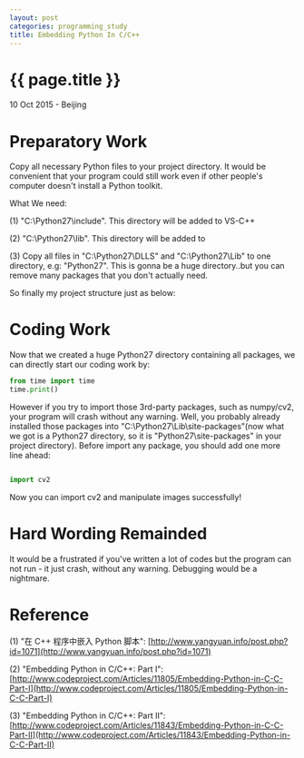 ```yaml
---
layout: post
categories: programming_study
title: Embedding Python In C/C++
---
```


{{ page.title }}
================

<p class="meta">10 Oct 2015 - Beijing</p>

# Preparatory Work

Copy all necessary Python files to your project directory. It would be convenient that your program could still work even if other people's computer doesn't install a Python toolkit.

What We need:

(1) "C:\\Python27\\include". This directory will be added to VS-C++

(2) "C:\\Python27\\lib". This directory will be added to

(3) Copy all files in "C:\\Python27\\DLLS" and "C:\\Python27\\Lib" to one directory, e.g: "Python27". This is gonna be a huge directory..but you can remove many packages that you don't actually need.

So finally my project structure just as below:

# Coding Work

Now that we created a huge Python27 directory containing all packages, we can directly start our coding work by:

```Python
from time import time
time.print()
```

However if you try to import those 3rd-party packages, such as numpy/cv2, your program will crash without any warning. Well, you probably already installed those packages into "C:\\Python27\\Lib\\site-packages"(now what we got is a Python27 directory, so it is "Python27\\site-packages" in your project directory). Before import any package, you should add one more line ahead:

```Python

import cv2
```

Now you can import cv2 and manipulate images successfully!

# Hard Wording Remainded

It would be a frustrated if you've written a lot of codes but the program can not run - it just crash, without any warning. Debugging would be a nightmare.

# Reference

(1) "在 C++ 程序中嵌入 Python 脚本": [http://www.yangyuan.info/post.php?id=1071](http://www.yangyuan.info/post.php?id=1071)

(2) "Embedding Python in C/C++: Part I": [http://www.codeproject.com/Articles/11805/Embedding-Python-in-C-C-Part-I](http://www.codeproject.com/Articles/11805/Embedding-Python-in-C-C-Part-I)

(3) "Embedding Python in C/C++: Part II": [http://www.codeproject.com/Articles/11843/Embedding-Python-in-C-C-Part-II](http://www.codeproject.com/Articles/11843/Embedding-Python-in-C-C-Part-II)
